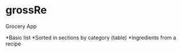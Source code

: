 # grossRe
Grocery App

*Basic list
*Sorted in sections by category (table)
*Ingredients from a recipe